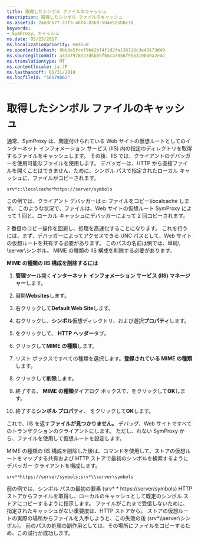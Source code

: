 ```yaml
---
title: 取得したシンボル ファイルのキャッシュ
description: 取得したシンボル ファイルのキャッシュ
ms.assetid: 2aedc67f-27f3-46f4-8369-504e525b8c18
keywords:
- SymProxy、キャッシュ
ms.date: 05/23/2017
ms.localizationpriority: medium
ms.openlocfilehash: 0bb8e5fcef9b42bf4f1d2fa136118c3e43173d49
ms.sourcegitcommit: a33b7978e22d5bb9f65ca7056f955319049a2e4c
ms.translationtype: MT
ms.contentlocale: ja-JP
ms.lasthandoff: 01/31/2019
ms.locfileid: "56579862"
---
```

# <a name="caching-acquired-symbol-files"></a>取得したシンボル ファイルのキャッシュ


通常、SymProxy は、関連付けられている Web サイトの仮想ルートとしてのインターネット インフォメーション サービス (IIS) 内の指定のディレクトリを取得するファイルをキャッシュします。 その後、IIS では、クライアントのデバッガーを使用可能なファイルを使用します。 デバッガーは、HTTP から直接ファイルを開くことはできません、ために、シンボル パスで指定されたローカル キャッシュに、ファイルがコピーされます。

```text
srv*c:\localcache*https://server/symbols
```

この例では、クライアント デバッガーは c: ファイルをコピー\\localcache します。 このような状況で、ファイルは、Web サイトの仮想ルート SymProxy によって 1 回と、ローカル キャッシュにデバッガーによって 2 回コピーされます。

2 番目のコピー操作を回避し、処理を高速化することになります。 これを行うには、まず、デバッガーによってアクセスできる UNC パスとして、Web サイトの仮想ルートを共有する必要があります。 このパスの名前は例では、単純\\ \\server\\シンボル。 MIME の種類の IIS 構成を削除する必要があります。

**MIME の種類の IIS 構成を削除するには**

1.  **管理ツール**開く**インターネット インフォメーション サービス (IIS) マネージャー**します。

2.  展開**Websites**します。

3.  右クリックして**Default Web Site**します。

4.  右クリックし、**シンボル**仮想ディレクトリ、および選択**プロパティ**します。

5.  をクリックして、 **HTTP ヘッダー**タブ。

6.  クリックして**MIME の種類**します。

7.  リスト ボックスですべての種類を選択します。**登録されている MIME の種類**します。

8.  クリックして**削除**します。

9.  終了する、 **MIME の種類**ダイアログ ボックスで、をクリックして**OK**します。

10. 終了する**シンボル プロパティ**、 をクリックして**OK**します。

これで、IIS を返す**ファイルが見つかりません。** デバッグ、Web サイトですべてのトランザクションのクライアントにします。 ただし、れない SymProxy から、ファイルを使用して仮想ルートを設定します。

MIME の種類の IIS 構成を削除した後は、コマンドを使用して、ストアの仮想ルートをマップする共有および HTTP ストアで最初のシンボルを検索するようにデバッガー クライアントを構成します。

```text
srv**https://server/symbols;srv*\\server\symbols
```

前の例では、シンボル パスの最初の要素 (srv\* \* https://server/symbols) HTTP ストアからファイルを取得し、ローカルのキャッシュとして既定のシンボル ストアにコピーするように指示します。 ファイルがこれまで受信しないために、指定されたキャッシュがない重要度は、HTTP ストアから。 ストアの仮想ルートの実際の場所からファイルを入手しようと、この失敗の後 (srv\*\\\\server\\シンボル)。 前のパスの処理の副作用としては、その場所にファイルをコピーするため、この試行が成功します。

 

 





